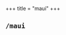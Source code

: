 +++
title = "maui"
+++

## `/maui`

<div id="observablehq-1082f973"></div>
<!-- <p>Credit: <a href="https://observablehq.com/@rexarski/countdown">Countdown by Observable</a></p> -->

<link rel="stylesheet" href="https://cdn.jsdelivr.net/npm/@observablehq/inspector@5/dist/inspector.css">
<script type="module">
import {Runtime, Inspector} from "https://cdn.jsdelivr.net/npm/@observablehq/runtime@5/dist/runtime.js";
import define from "https://api.observablehq.com/@rexarski/countdown.js?v=4";
new Runtime().module(define, Inspector.into("#observablehq-1082f973"));
</script>
